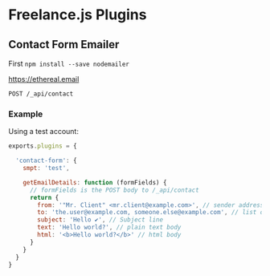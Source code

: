 # Freelance.js Plugins


## Contact Form Emailer

First `npm install --save nodemailer`

https://ethereal.email

`POST /_api/contact`

### Example

Using a test account:

```js
exports.plugins = {

  'contact-form': {
    smpt: 'test',

    getEmailDetails: function (formFields) {
      // formFields is the POST body to /_api/contact
      return {
        from: '"Mr. Client" <mr.client@example.com>', // sender address
        to: 'the.user@example.com, someone.else@example.com', // list of receivers
        subject: 'Hello ✔', // Subject line
        text: 'Hello world?', // plain text body
        html: '<b>Hello world?</b>' // html body
      }
    }
  }
}
```
